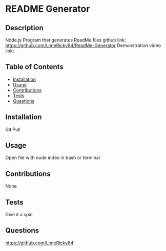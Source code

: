 # README Generator
  
  ## Description
  
  Node.js Program that generates ReadMe files
  github link: https://github.com/LimeRicky84/ReadMe-Generator
  Demonstration video link:
  
  ## Table of Contents

  * [Installation](#installation)
  * [Usage](#usage)
  * [Contributions](#contributions)
  * [Tests](#tests)
  * [Questions](#questions)
  
  ## Installation
  
  Git Pull
  
  ## Usage
  
  Open file with node index in bash or terminal
  
  ## Contributions
  
  None
  
  ## Tests
  
  Give it a spin
  
  ## Questions
  
  https://github.com/LimeRicky84
  
  ##
  